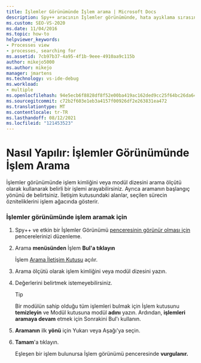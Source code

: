 ```yaml
---
title: İşlemler Görünümünde İşlem arama | Microsoft Docs
description: Spy++ aracının İşlemler görünümünde, hata ayıklama sırasında işlem kimliğini veya modül dizesini arama ölçütü olarak kullanarak belirli bir işlemi Visual Studio.
ms.custom: SEO-VS-2020
ms.date: 11/04/2016
ms.topic: how-to
helpviewer_keywords:
- Processes view
- processes, searching for
ms.assetid: 7cb97b37-4a95-4f1b-9eee-4910aa9c115b
author: mikejo5000
ms.author: mikejo
manager: jmartens
ms.technology: vs-ide-debug
ms.workload:
- multiple
ms.openlocfilehash: 94e5ecb6f8828df8f52e00ba419ac162ded9cc25f64bc26da64809db4194a80c
ms.sourcegitcommit: c72b2f603e1eb3a4157f00926df2e263831ea472
ms.translationtype: MT
ms.contentlocale: tr-TR
ms.lasthandoff: 08/12/2021
ms.locfileid: "121453523"
---
```

# <a name="how-to-search-for-a-process-in-processes-view"></a>Nasıl Yapılır: İşlemler Görünümünde İşlem Arama
İşlemler görünümünde işlem kimliğini veya modül dizesini arama ölçütü olarak kullanarak belirli bir işlemi arayabilirsiniz. Ayrıca aramanın başlangıç yönünü de belirtsiniz. İletişim kutusundaki alanlar, seçilen sürecin özniteliklerini işlem ağacında gösterir.

### <a name="to-search-for-a-process-in-processes-view"></a>İşlemler görünümünde işlem aramak için

1. Spy++ ve etkin bir İşlemler Görünümü [penceresinin görünür olması için](../debugger/processes-view.md) pencerelerinizi düzenleme.

2. Arama **menüsünden** İşlem **Bul'a tıklayın**

    İşlem [Arama İletişim Kutusu](../debugger/process-search-dialog-box.md) açılır.

3. Arama ölçütü olarak işlem kimliğini veya modül dizesini yazın.

4. Değerlerini belirtmek istemeyebilirsiniz.

   > [!TIP]
   > Bir modülün sahip olduğu tüm işlemleri bulmak için İşlem kutusunu **temizleyin** ve Modül kutusuna modül **adını** yazın. Ardından, **işlemleri aramaya devam** etmek için Sonrakini Bul'ı kullanın.

5. **Aramanın** ilk **yönü** için Yukarı veya Aşağı'ya seçin.

6. **Tamam**'a tıklayın.

   Eşleşen bir işlem bulunursa İşlem görünümü penceresinde **vurgulanır.**